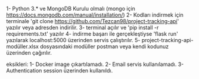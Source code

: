 1- Python 3.* ve MongoDB Kurulu olmalı (mongo için https://docs.mongodb.com/manual/installation/)
2- Kodları indirmek için terminale 'git clone https://github.com/Tezcan98/project-tracking-api' yazılır veya adresden indirilir.
3- terminal açılır ve 'pip install -r requirements.txt' yazılır
4- indirme başarı ile gerçekleştiyse 'flask run' yazılarak localhost:5000 üzerinden servis çalıştırılır.
5- project-tracking-api-modüller.xlsx dosyasındaki modüller postman veya kendi kodunuz üzerinden çağırılır.


eksikleri:
1- Docker image çıkartılamadı.
2- Email servis kullanılamadı.
3- Authentication session üzerinden kullanıldı.